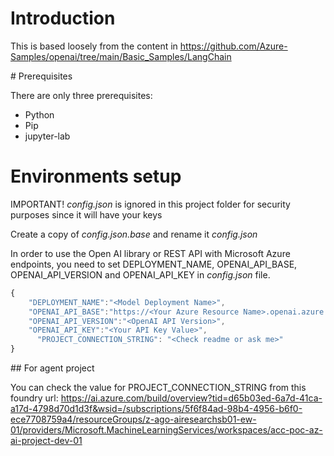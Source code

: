 # Introduction
This is based loosely from the content in https://github.com/Azure-Samples/openai/tree/main/Basic_Samples/LangChain

# Prerequisites

There are only three prerequisites:

- Python
- Pip
- jupyter-lab



# Environments setup

IMPORTANT! _config.json_ is ignored in this project folder for security purposes since it will have your keys

Create a copy of _config.json.base_ and rename it _config.json_

In order to use the Open AI library or REST API with Microsoft Azure endpoints, you need to set DEPLOYMENT_NAME, OPENAI_API_BASE, OPENAI_API_VERSION and OPENAI_API_KEY in _config.json_ file. 

```js
{
    "DEPLOYMENT_NAME":"<Model Deployment Name>",
    "OPENAI_API_BASE":"https://<Your Azure Resource Name>.openai.azure.com",
    "OPENAI_API_VERSION":"<OpenAI API Version>",
    "OPENAI_API_KEY":"<Your API Key Value>",
      "PROJECT_CONNECTION_STRING": "<Check readme or ask me>" 
}
``` 

## For agent project

You can check the value for PROJECT_CONNECTION_STRING from this foundry url: https://ai.azure.com/build/overview?tid=d65b03ed-6a7d-41ca-a17d-4798d70d1d3f&wsid=/subscriptions/5f6f84ad-98b4-4956-b6f0-ece7708759a4/resourceGroups/z-ago-airesearchsb01-ew-01/providers/Microsoft.MachineLearningServices/workspaces/acc-poc-az-ai-project-dev-01



